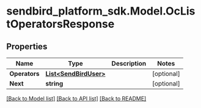 
# sendbird_platform_sdk.Model.OcListOperatorsResponse

## Properties

Name | Type | Description | Notes
------------ | ------------- | ------------- | -------------
**Operators** | [**List&lt;SendBirdUser&gt;**](SendBirdUser.md) |  | [optional] 
**Next** | **string** |  | [optional] 

[[Back to Model list]](../README.md#documentation-for-models)
[[Back to API list]](../README.md#documentation-for-api-endpoints)
[[Back to README]](../README.md)


